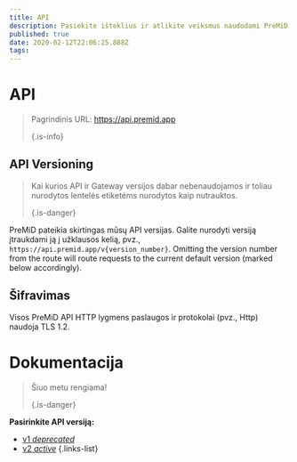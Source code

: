 ```yaml
---
title: API
description: Pasiekite išteklius ir atlikite veiksmus naudodami PreMiD API
published: true
date: 2020-02-12T22:06:25.888Z
tags:
---
```


# API

> Pagrindinis URL: https://api.premid.app 
> 
> {.is-info}

## API Versioning
> Kai kurios API ir Gateway versijos dabar nebenaudojamos ir toliau nurodytos lentelės etiketėms nurodytos kaip nutrauktos. 
> 
> {.is-danger}

PreMiD pateikia skirtingas mūsų API versijas. Galite nurodyti versiją įtraukdami ją į užklausos kelią, pvz., `https://api.premid.app/v{version_number}`. Omitting the version number from the route will route requests to the current default version (marked below accordingly).

## Šifravimas

Visos PreMiD API HTTP lygmens paslaugos ir protokolai (pvz., Http) naudoja TLS 1.2.

# Dokumentacija
> Šiuo metu rengiama! 
> 
> {.is-danger}

**Pasirinkite API versiją:**
- [v1 *deprecated*](/dev/api/v1)
- [v2 *active*](/dev/api/v2)
{.links-list}